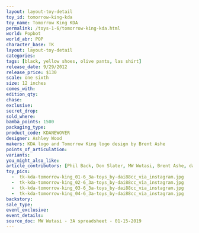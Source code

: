 ```yaml
---
layout: layout-toy-detail 
toy_id: tomorrow-king-kda
toy_name: Tomorrow King KDA
permalink: /toys-1-6/tomorrow-king-kda.html
world: Popbot
world_abr: POP
character_base: TK
layout: layout-toy-detail
categories: 
tags: [black, yellow shoes, olive pants, las shirt]
release_date: 9/29/2012
release_price: $130 
scale: one sixth
size: 12 inches
comes_with: 
edition_qty: 
chase: 
exclusive: 
secret_drop: 
sold_where: 
bamba_points: 1500
packaging_type: 
product_code: KDANEWOVER
designer: Ashley Wood
makers: KDA logo and Tomorrow King logo design by Brent Ashe
points_of_articulation: 
variants: 
you_might_also_like: 
article_contributors: [Phil Back, Don Slater, MW Wutasi, Brent Ashe, dai88cc]
toy_pics: 
  -  tk-kda-tomorrow-king_01-6_3a-toys_by-dai88cc_via_instagram.jpg
  -  tk-kda-tomorrow-king_02-6_3a-toys_by-dai88cc_via_instagram.jpg
  -  tk-kda-tomorrow-king_03-6_3a-toys_by-dai88cc_via_instagram.jpg
  -  tk-kda-tomorrow-king_04-6_3a-toys_by-dai88cc_via_instagram.jpg
backstory: 
sale_type: 
event_exclusive: 
event_details: 
source_doc: MW Wutasi - 3A spreadsheet - 01-15-2019
---
```

